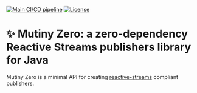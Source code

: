 [![Main CI/CD pipeline](https://github.com/smallrye/smallrye-mutiny-zero/actions/workflows/build-main.yml/badge.svg)](https://github.com/smallrye/smallrye-mutiny-zero/actions/workflows/build-main.yml)
[![License](https://img.shields.io/badge/License-Apache%202.0-blue.svg)](https://opensource.org/licenses/Apache-2.0)

# ✨ Mutiny Zero: a zero-dependency Reactive Streams publishers library for Java

Mutiny Zero is a minimal API for creating [reactive-streams](https://www.reactive-streams.org) compliant publishers.
